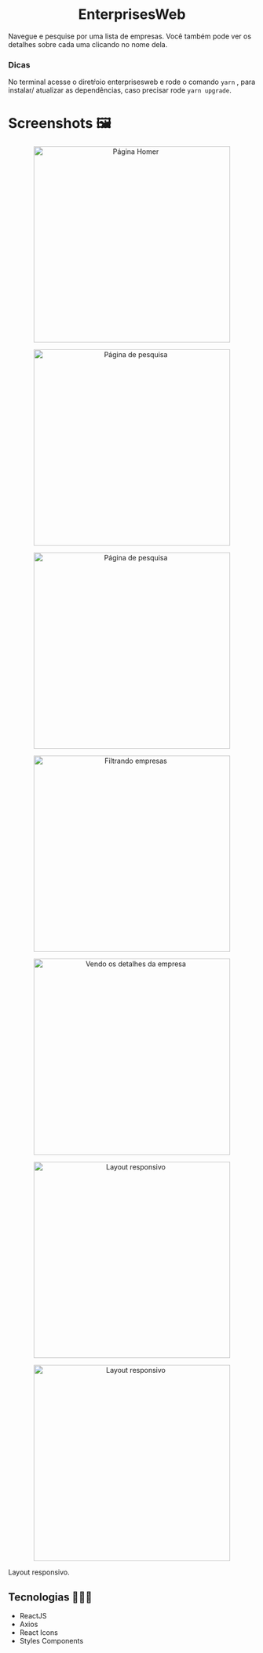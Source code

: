 <h1 align="center"> EnterprisesWeb </h1>


<p>
  Navegue e pesquise por uma lista de empresas.
  Você também pode ver os detalhes sobre cada uma clicando no nome dela.
 </p> 
 
 
 ### Dicas
 
 No terminal acesse o diretŕoio enterprisesweb e rode o comando  ``` yarn ``` , para instalar/ atualizar as dependências, caso precisar rode ``` yarn upgrade ```.
 
 
 # Screenshots 🖼️   
 
<p align="center"> 
  <img src="https://github.com/KelvinLopes/newenterprisesweb/blob/master/enterprisesweb/Screenshots/Screenshot%202020-09-10%20at%2022.18.36.png?raw=true"      width="400" heigth="400" align="center" alt="Página Homer"/>
 </p>
  
  <p align="center"> 
  <img src="https://github.com/KelvinLopes/newenterprisesweb/blob/master/enterprisesweb/Screenshots/Screenshot%202020-09-10%20at%2022.18.48.png?raw=true"      width="400" heigth="400" align="center" alt="Página de pesquisa"/>
 </p>
 
   <p align="center"> 
  <img src="https://github.com/KelvinLopes/newenterprisesweb/blob/master/enterprisesweb/Screenshots/Screenshot%202020-09-10%20at%2022.21.11.png?raw=true"      width="400" heigth="400" align="center" alt="Página de pesquisa"/>
 </p>
 
  <p align="center"> 
  <img src="https://github.com/KelvinLopes/newenterprisesweb/blob/master/enterprisesweb/Screenshots/Screenshot%202020-09-10%20at%2022.18.56.png?raw=true"      width="400" heigth="400" align="center" alt="Filtrando empresas"/>
 </p>
 
  <p align="center"> 
  <img src="https://github.com/KelvinLopes/newenterprisesweb/blob/master/enterprisesweb/Screenshots/Screenshot%202020-09-10%20at%2022.19.39.png?raw=true"      width="400" heigth="400" align="center" alt="Vendo os detalhes da empresa"/>
 </p>
 
  <p align="center"> 
  <img src="https://github.com/KelvinLopes/newenterprisesweb/blob/master/enterprisesweb/Screenshots/Screenshot%202020-09-10%20at%2022.20.10.png?raw=true"      width="400" heigth="400" align="center" alt="Layout responsivo"/>
 </p>
 
 
  <p align="center"> 
  <img src="https://github.com/KelvinLopes/newenterprisesweb/blob/master/enterprisesweb/Screenshots/Screenshot%202020-09-10%20at%2022.20.22.png?raw=true"      width="400" heigth="400" align="center" alt="Layout responsivo"/>
 </p>
  
 <p>
    Layout responsivo.
 </p>


## Tecnologias 🔧🚙🔌

* ReactJS
* Axios
* React Icons
* Styles Components

